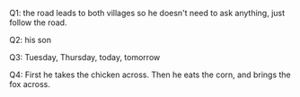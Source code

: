 Q1: the road leads to both villages so he doesn't need to ask anything, just follow the road.

Q2: his son

Q3: Tuesday, Thursday, today, tomorrow

Q4: First he takes the chicken across. Then he eats the corn, and brings the fox across.